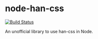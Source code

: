 # node-han-css

[![Build Status](https://travis-ci.org/lujjjh/node-han-css.svg?branch=master)](https://travis-ci.org/lujjjh/node-han-css)

An unofficial library to use han-css in Node.
